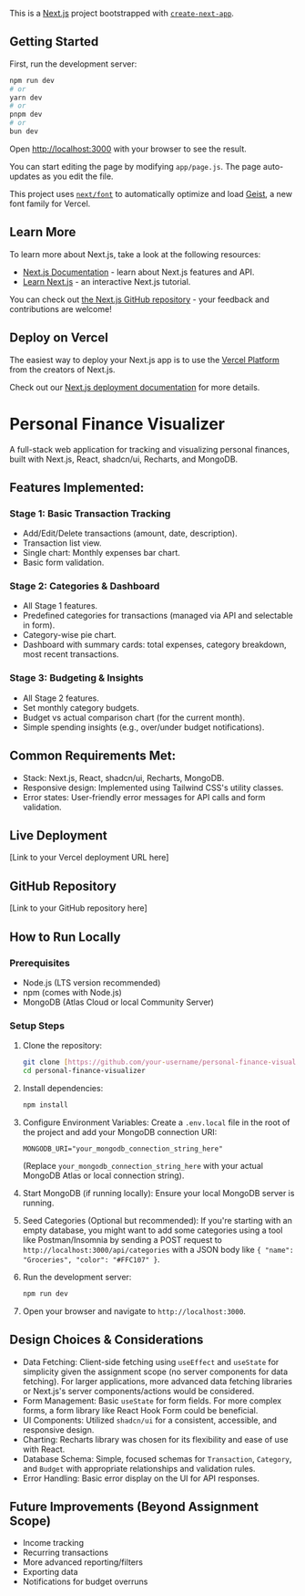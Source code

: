 This is a [Next.js](https://nextjs.org) project bootstrapped with [`create-next-app`](https://github.com/vercel/next.js/tree/canary/packages/create-next-app).

## Getting Started

First, run the development server:

```bash
npm run dev
# or
yarn dev
# or
pnpm dev
# or
bun dev
```

Open [http://localhost:3000](http://localhost:3000) with your browser to see the result.

You can start editing the page by modifying `app/page.js`. The page auto-updates as you edit the file.

This project uses [`next/font`](https://nextjs.org/docs/app/building-your-application/optimizing/fonts) to automatically optimize and load [Geist](https://vercel.com/font), a new font family for Vercel.

## Learn More

To learn more about Next.js, take a look at the following resources:

- [Next.js Documentation](https://nextjs.org/docs) - learn about Next.js features and API.
- [Learn Next.js](https://nextjs.org/learn) - an interactive Next.js tutorial.

You can check out [the Next.js GitHub repository](https://github.com/vercel/next.js) - your feedback and contributions are welcome!

## Deploy on Vercel

The easiest way to deploy your Next.js app is to use the [Vercel Platform](https://vercel.com/new?utm_medium=default-template&filter=next.js&utm_source=create-next-app&utm_campaign=create-next-app-readme) from the creators of Next.js.

Check out our [Next.js deployment documentation](https://nextjs.org/docs/app/building-your-application/deploying) for more details.





# Personal Finance Visualizer

A full-stack web application for tracking and visualizing personal finances, built with Next.js, React, shadcn/ui, Recharts, and MongoDB.

## Features Implemented:

### Stage 1: Basic Transaction Tracking
- Add/Edit/Delete transactions (amount, date, description).
- Transaction list view.
- Single chart: Monthly expenses bar chart.
- Basic form validation.

### Stage 2: Categories & Dashboard
- All Stage 1 features.
- Predefined categories for transactions (managed via API and selectable in form).
- Category-wise pie chart.
- Dashboard with summary cards: total expenses, category breakdown, most recent transactions.

### Stage 3: Budgeting & Insights
- All Stage 2 features.
- Set monthly category budgets.
- Budget vs actual comparison chart (for the current month).
- Simple spending insights (e.g., over/under budget notifications).

## Common Requirements Met:
- Stack: Next.js, React, shadcn/ui, Recharts, MongoDB.
- Responsive design: Implemented using Tailwind CSS's utility classes.
- Error states: User-friendly error messages for API calls and form validation.

## Live Deployment
[Link to your Vercel deployment URL here]

## GitHub Repository
[Link to your GitHub repository here]

## How to Run Locally

### Prerequisites
- Node.js (LTS version recommended)
- npm (comes with Node.js)
- MongoDB (Atlas Cloud or local Community Server)

### Setup Steps

1.  Clone the repository:
    ```bash
    git clone [https://github.com/your-username/personal-finance-visualizer.git](https://github.com/your-username/personal-finance-visualizer.git)
    cd personal-finance-visualizer
    ```

2.  Install dependencies:
    ```bash
    npm install
    ```

3.  Configure Environment Variables:
    Create a `.env.local` file in the root of the project and add your MongoDB connection URI:
    ```
    MONGODB_URI="your_mongodb_connection_string_here"
    ```
    (Replace `your_mongodb_connection_string_here` with your actual MongoDB Atlas or local connection string).

4.  Start MongoDB (if running locally):
    Ensure your local MongoDB server is running.

5.  Seed Categories (Optional but recommended):
    If you're starting with an empty database, you might want to add some categories using a tool like Postman/Insomnia by sending a POST request to `http://localhost:3000/api/categories` with a JSON body like `{ "name": "Groceries", "color": "#FFC107" }`.

6.  Run the development server:
    ```bash
    npm run dev
    ```

7.  Open your browser and navigate to `http://localhost:3000`.

## Design Choices & Considerations
- Data Fetching: Client-side fetching using `useEffect` and `useState` for simplicity given the assignment scope (no server components for data fetching). For larger applications, more advanced data fetching libraries or Next.js's server components/actions would be considered.
- Form Management: Basic `useState` for form fields. For more complex forms, a form library like React Hook Form could be beneficial.
- UI Components: Utilized `shadcn/ui` for a consistent, accessible, and responsive design.
- Charting: Recharts library was chosen for its flexibility and ease of use with React.
- Database Schema: Simple, focused schemas for `Transaction`, `Category`, and `Budget` with appropriate relationships and validation rules.
- Error Handling: Basic error display on the UI for API responses.

## Future Improvements (Beyond Assignment Scope)
- Income tracking
- Recurring transactions
- More advanced reporting/filters
- Exporting data
- Notifications for budget overruns
